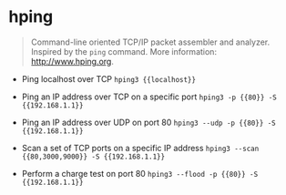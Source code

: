 # hping
> Command-line oriented TCP/IP packet assembler and analyzer.
> Inspired by the `ping` command.
> More information: <http://www.hping.org>.

- Ping localhost over TCP
`hping3 {{localhost}}`

- Ping an IP address over TCP on a specific port
`hping3 -p {{80}} -S {{192.168.1.1}}`

- Ping an IP address over UDP on port 80
`hping3 --udp -p {{80}} -S {{192.168.1.1}}`

- Scan a set of TCP ports on a specific IP address
`hping3 --scan {{80,3000,9000}} -S {{192.168.1.1}}`

- Perform a charge test on port 80
`hping3 --flood -p {{80}} -S {{192.168.1.1}}`
